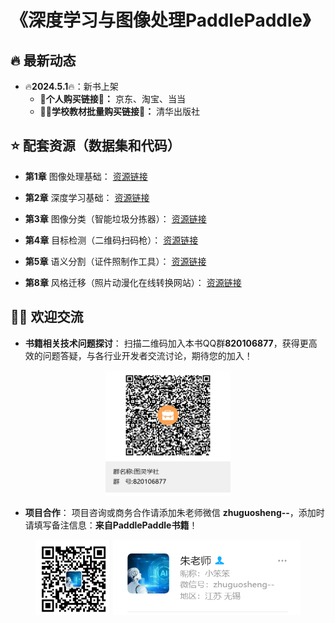 # 《深度学习与图像处理PaddlePaddle》


## 🔥 最新动态

- 🔥**2024.5.1**🔥：新书上架
  - **💙个人购买链接🔗：** 京东、淘宝、当当
  - **👩‍🏫学校教材批量购买链接🔗：** 清华出版社


## ⭐ 配套资源（数据集和代码）
* **第1章** 图像处理基础：
[资源链接](https://aistudio.baidu.com/datasetdetail/253430)

* **第2章** 深度学习基础：
[资源链接](https://aistudio.baidu.com/datasetdetail/252154)

* **第3章** 图像分类（智能垃圾分拣器）：
[资源链接](https://aistudio.baidu.com/datasetdetail/251514)

* **第4章** 目标检测（二维码扫码枪）：
[资源链接](https://aistudio.baidu.com/datasetdetail/103078)

* **第5章** 语义分割（证件照制作工具）：
[资源链接](https://aistudio.baidu.com/datasetdetail/253252)

* **第8章** 风格迁移（照片动漫化在线转换网站）：
[资源链接](https://aistudio.baidu.com/datasetdetail/244532)


## 🧙‍♂️ 欢迎交流
* **书籍相关技术问题探讨**：
扫描二维码加入本书QQ群**820106877**，获得更高效的问题答疑，与各行业开发者交流讨论，期待您的加入！
<div align='center'>
  <img src='./docs/qq.png'width='200' height='200'/>
</div>

* **项目合作**：
项目咨询或商务合作请添加朱老师微信 **zhuguosheng--**，添加时请填写备注信息：**来自PaddlePaddle书籍**！
<div align='center'>
<img src='./docs/wechat.jpg'width='120' height='120'/>
  <img src='./docs/wechat.png'width='300' height='120'/>
</div>
